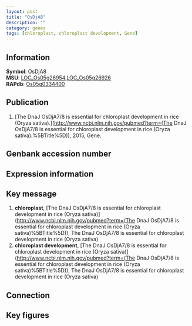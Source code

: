 ```yaml
---
layout: post
title: "OsDjA8"
description: ""
category: genes
tags: [chloroplast, chloroplast development, Gene]
---
```


## Information
__Symbol__: OsDjA8  
__MSU__: [LOC_Os05g26954](http://rice.plantbiology.msu.edu/cgi-bin/ORF_infopage.cgi?orf=LOC_Os05g26954),[LOC_Os05g26926](http://rice.plantbiology.msu.edu/cgi-bin/ORF_infopage.cgi?orf=LOC_Os05g26926)  
__RAPdb__: [Os05g0334400](http://rapdb.dna.affrc.go.jp/viewer/gbrowse_details/irgsp1?name=Os05g0334400)  

## Publication
1. [The DnaJ OsDjA7/8 is essential for chloroplast development in rice (Oryza sativa).](http://www.ncbi.nlm.nih.gov/pubmed?term=(The DnaJ OsDjA7/8 is essential for chloroplast development in rice (Oryza sativa).%5BTitle%5D)), 2015, Gene.

## Genbank accession number

## Expression information

## Key message
1. __chloroplast__, [The DnaJ OsDjA7/8 is essential for chloroplast development in rice (Oryza sativa)](http://www.ncbi.nlm.nih.gov/pubmed?term=(The DnaJ OsDjA7/8 is essential for chloroplast development in rice (Oryza sativa)%5BTitle%5D)), The DnaJ OsDjA7/8 is essential for chloroplast development in rice (Oryza sativa)
2. __chloroplast development__, [The DnaJ OsDjA7/8 is essential for chloroplast development in rice (Oryza sativa)](http://www.ncbi.nlm.nih.gov/pubmed?term=(The DnaJ OsDjA7/8 is essential for chloroplast development in rice (Oryza sativa)%5BTitle%5D)), The DnaJ OsDjA7/8 is essential for chloroplast development in rice (Oryza sativa)

## Connection

## Key figures


